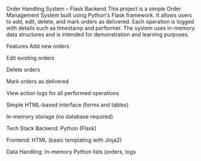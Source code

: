 Order Handling System – Flask Backend
This project is a simple Order Management System built using Python's Flask framework. It allows users to add, edit, delete, and mark orders as delivered. Each operation is logged with details such as timestamp and performer. The system uses in-memory data structures and is intended for demonstration and learning purposes.

Features
Add new orders

Edit existing orders

Delete orders

Mark orders as delivered

View action logs for all performed operations

Simple HTML-based interface (forms and tables)

In-memory storage (no database required)

Tech Stack
Backend: Python (Flask)

Frontend: HTML (basic templating with Jinja2)

Data Handling: In-memory Python lists (orders, logs